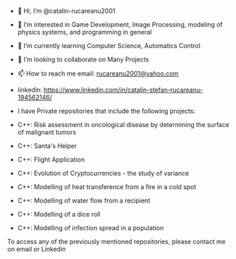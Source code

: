 - 👋 Hi, I’m @catalin-rucareanu2001
- 👀 I’m interested in Game Development, Image Processing, modeling of physics systems, and programming in general
- 🌱 I’m currently learning Computer Science, Automatics Control
- 💞️ I’m looking to collaborate on Many Projects
- 📫 How to reach me email: rucareanu2001@yahoo.com 
- linkedin: https://www.linkedin.com/in/catalin-stefan-rucareanu-194562146/


- I have Private repositories that include the following projects:
- C++: Risk assessment in oncological disease by determining the surface of malignant tumors
- C++: Santa's Helper
- C++: Flight Application
- C++: Evolution of Cryptocurrencies - the study of variance 
- C++: Modelling of heat transference from a fire in a cold spot 
- C++: Modelling of water flow from a recipient
- C++: Modelling of a dice roll
- C++: Modelling of infection spread in a population

To access any of the previously mentioned repositories, please contact me on email or Linkedin

<!---
catalin-rucareanu2001/catalin-rucareanu2001 is a ✨ special ✨ repository because its `README.md` (this file) appears on your GitHub profile.
You can click the Preview link to take a look at your changes.
--->
